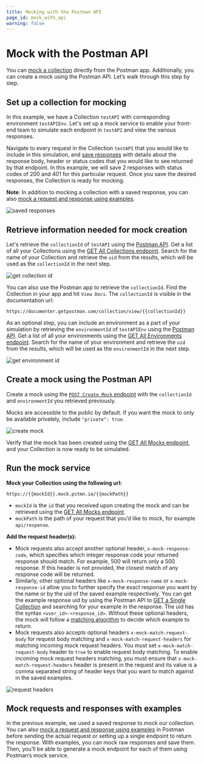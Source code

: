 ```yaml
---
title: Mocking with the Postman API
page_id: mock_with_api
warning: false
---
```


# Mock with the Postman API

You can [mock a collection](/postman/mock_servers/setting_up_mock.md) directly from the Postman app. Additionally, you can create a mock using the Postman API. Let’s walk through this step by step.

## Set up a collection for mocking

In this example, we have a Collection `testAPI` with corresponding environment `testAPIEnv`. Let's set up a mock service to enable your front-end team to simulate each endpoint in `testAPI` and view the various responses.

Navigate to every request in the Collection `testAPI` that you would like to include in this simulation, and [save responses](/postman/sending_api_requests/responses.md) with details about the response body, header or status codes that you would like to see returned by that endpoint. In this example, we will save 2 responses with status codes of 200 and 401 for this particular request. Once you save the desired responses, the Collection is ready for mocking.

**Note**: In addition to mocking a collection with a saved response, you can also [mock a request and response using examples](/postman/collections/examples.md).

![saved responses](https://s3.amazonaws.com/postman-static-getpostman-com/postman-docs/WS-mock-PM-API67.png)

## Retrieve information needed for mock creation

Let's retrieve the `collectionId` of `testAPI` using the [Postman API](https://api.getpostman.com/). Get a list of all your Collections using the [GET All Collections endpoint](https://docs.api.getpostman.com/#3190c896-4216-a0a3-aa38-a041d0c2eb72). Search for the name of your Collection and retrieve the `uid` from the results, which will be used as the `collectionId` in the next step.

![get collection id](https://s3.amazonaws.com/postman-static-getpostman-com/postman-docs/WS-get-info-46.png)

You can also use the Postman app to retrieve the `collectionId`. Find the Collection in your app and hit `View Docs`. The `collectionId` is visible in the documentation url:

```text
https://documenter.getpostman.com/collection/view/{{collectionId}}
```

As an optional step, you can include an environment as a part of your simulation by retrieving the `environmentId` of `testAPIEnv` using the [Postman API](https://api.getpostman.com/). Get a list of all your environments using the [GET All Environments endpoint](https://docs.api.getpostman.com/#d26bd079-e3e1-aa08-7e21-66f55df99351). Search for the name of your environment and retrieve the `uid` from the results, which will be used as the `environmentId` in the next step.

![get environment id](https://s3.amazonaws.com/postman-static-getpostman-com/postman-docs/WS-get-info-46.png)

## Create a mock using the Postman API

Create a mock using the [`POST Create Mock` endpoint](https://docs.api.getpostman.com/#a54b358e-2686-bb4e-15c6-125b23776593) with the `collectionId` and `environmentId` you retrieved previously.

Mocks are accessible to the public by default. If you want the mock to only be available privately, include `"private": true`.

![create mock](https://s3.amazonaws.com/postman-static-getpostman-com/postman-docs/WS-creaste-mock34.png)

Verify that the mock has been created using the [GET All Mocks endpoint](https://docs.api.getpostman.com/#018b5d62-f6fc-f752-597e-c1eb4bb98d24), and your Collection is now ready to be simulated.

## Run the mock service

**Mock your Collection using the following url:**

```text
https://{{mockId}}.mock.pstmn.io/{{mockPath}}
```

* `mockId` is the `id` that you received upon creating the mock and can be retrieved using the [GET All Mocks endpoint](https://docs.api.getpostman.com/#018b5d62-f6fc-f752-597e-c1eb4bb98d24).
* `mockPath` is the path of your request that you’d like to mock, for example `api/response`.

**Add the request header\(s\):**

* Mock requests also accept another optional header, `x-mock-response-code`, which specifies which integer response code your returned response should match. For example, 500 will return only a 500 response. If this header is not provided, the closest match of any response code will be returned.
* Similarly, other optional headers like `x-mock-response-name` or `x-mock-response-id` allow you to further specify the exact response you want by the name or by the uid of the saved example respectively. You can get the example response uid by using the Postman API to [GET a Single Collection](https://docs.api.getpostman.com/#647806d5-492a-eded-1df6-6529b5dc685c) and searching for your example in the response. The uid has the syntax `<user_id>-<response_id>`. Without these optional headers, the mock will follow a [matching algorithm](/postman/mock_servers/matching_algorithm.md) to decide which example to return.
* Mock requests also accepts optional headers `x-mock-match-request-body` for request body matching and `x-mock-match-request-headers` for matching incoming mock request headers. You must set `x-mock-match-request-body` header to `true` to enable request body matching. To enable incoming mock request headers matching, you must ensure that `x-mock-match-request-headers` header is present in the request and its value is a comma separated string of header keys that you want to match against in the saved examples.

![request headers](https://s3.amazonaws.com/postman-static-getpostman-com/postman-docs/WS-run-mock40.png)

## Mock requests and responses with examples

In the previous example, we used a saved response to mock our collection. You can also [mock a request and response using examples](/postman/collections/examples.md) in Postman before sending the actual request or setting up a single endpoint to return the response. With examples, you can mock raw responses and save them. Then, you’ll be able to generate a mock endpoint for each of them using Postman’s mock service.

